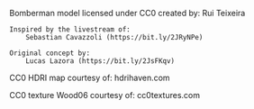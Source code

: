 
Bomberman model licensed under CC0 created by:
	Rui Teixeira

	Inspired by the livestream of:
		Sebastian Cavazzoli (https://bit.ly/2JRyNPe)

	Original concept by:
		Lucas Lazora (https://bit.ly/2JsFKqv)

CC0 HDRI map courtesy of:
	hdrihaven.com

CC0 texture Wood06 courtesy of:
	cc0textures.com
